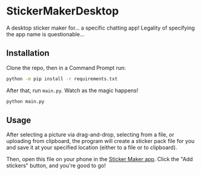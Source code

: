 # StickerMakerDesktop

A desktop sticker maker for... a specific chatting app! Legality of specifying the app name is questionable...

## Installation

Clone the repo, then in a Command Prompt run:
```cmd
python -m pip install -r requirements.txt
```
After that, run `main.py`. Watch as the magic happens!
```cmd
python main.py
```

## Usage

After selecting a picture via drag-and-drop, selecting from a file, or uploading from clipboard, the program will create a sticker pack file for you and save it at your specified location (either to a file or to clipboard).

Then, open this file on your phone in the [Sticker Maker app](https://play.google.com/store/apps/details?id=com.marsvard.stickermakerforwhatsapp). Click the "Add stickers" button, and you're good to go!